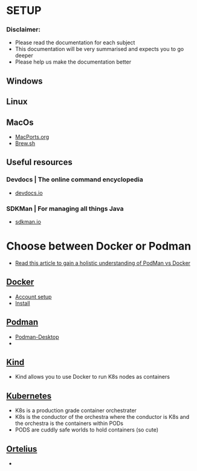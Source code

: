 # SETUP
### Disclaimer:
- Please read the documentation for each subject
- This documentation will be very summarised and expects you to go deeper
- Please help us make the documentation better

## Windows


## Linux

## MacOs
- [MacPorts.org](https://www.macports.org/)
- [Brew.sh](https://brew.sh/)

## Useful resources
### Devdocs | The online command encyclopedia
- [devdocs.io](https://devdocs.io/)
### SDKMan | For managing all things Java
- [sdkman.io](https://sdkman.io/)

# Choose between Docker or Podman
- [Read this article to gain a holistic understanding of PodMan vs Docker](https://www.lambdatest.com/blog/podman-vs-docker/)

## [Docker](https://www.docker.com/)
- [Account setup](https://hub.docker.com/signup)
- [Install](https://docs.docker.com/get-docker/)

## [Podman](https://podman.io/)
- [Podman-Desktop](https://podman-desktop.io/)
-

## [Kind](https://kind.sigs.k8s.io/)
- Kind allows you to use Docker to run K8s nodes as containers

## [Kubernetes](https://kubernetes.io/)
- K8s is a production grade container orchestrater
- K8s is the conductor of the orchestra where the conductor is K8s and the orchestra is the containers within PODs
- PODS are cuddly safe worlds to hold containers (so cute)

## [Ortelius](https://ortelius.io/)
-